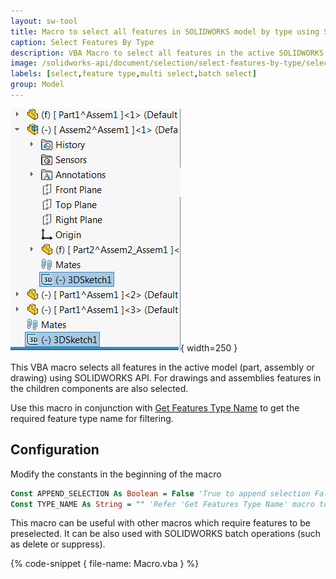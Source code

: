 ```yaml
---
layout: sw-tool
title: Macro to select all features in SOLIDWORKS model by type using SOLIDWORKS API
caption: Select Features By Type
description: VBA Macro to select all features in the active SOLIDWORKS model (part, assembly or drawing) by specifying its type
image: /solidworks-api/document/selection/select-features-by-type/selected-3dsketches.png
labels: [select,feature type,multi select,batch select]
group: Model
---
```

![All 3D sketches selected in the assembly documents](selected-3dsketches.png){ width=250 }

This VBA macro selects all features in the active model (part, assembly or drawing) using SOLIDWORKS API. For drawings and assemblies features in the children components are also selected.

Use this macro in conjunction with [Get Features Type Name](/solidworks-api/document/features-manager/get-feature-type-name/) to get the required feature type name for filtering.

## Configuration

Modify the constants in the beginning of the macro

~~~ vb
Const APPEND_SELECTION As Boolean = False 'True to append selection False to clear existing selection
Const TYPE_NAME As String = "" 'Refer 'Get Features Type Name' macro to get the type name from the feature
~~~

This macro can be useful with other macros which require features to be preselected. It can be also used with SOLIDWORKS batch operations (such as delete or suppress).

{% code-snippet { file-name: Macro.vba } %}